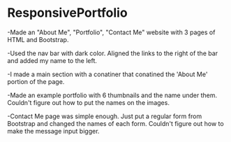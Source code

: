 # ResponsivePortfolio
-Made an "About Me", "Portfolio", "Contact Me" website with 3 pages of HTML and Bootstrap.

-Used the nav bar with dark color. Aligned the links to the right of the bar and added my name to the left.

-I made a main section with a conatiner that conatined the 'About Me' portion of the page.

-Made an example portfolio with 6 thumbnails and the name under them. Couldn't figure out how to put the names on the images.

-Contact Me page was simple enough. Just put a regular form from Bootstrap and changed the names of each form. Couldn't figure out how to make the message input bigger.